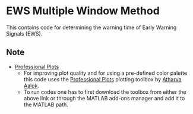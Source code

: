 # EWS Multiple Window Method
This contains code for determining the warning time of Early Warning Signals (EWS).

## Note
* [Professional Plots](https://in.mathworks.com/matlabcentral/fileexchange/100766-professional-plots)  
  - For improving plot quality and for using a pre-defined color palette this code uses the [Professional Plots](https://in.mathworks.com/matlabcentral/fileexchange/100766-professional-plots) plotting toolbox by [Atharva Aalok](https://github.com/atharvaaalok).  
  - To run codes one has to first download the toolbox from either the above link or through the MATLAB add-ons manager and add it to the MATLAB path.  